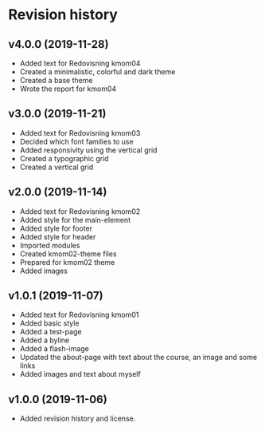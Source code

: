 Revision history
==================

v4.0.0 (2019-11-28)
--------------------

* Added text for Redovisning kmom04
* Created a minimalistic, colorful and dark theme
* Created a base theme
* Wrote the report for kmom04


v3.0.0 (2019-11-21)
--------------------

* Added text for Redovisning kmom03
* Decided which font families to use
* Added responsivity using the vertical grid
* Created a typographic grid
* Created a vertical grid


v2.0.0 (2019-11-14)
--------------------

* Added text for Redovisning kmom02
* Added style for the main-element
* Added style for footer
* Added style for header
* Imported modules
* Created kmom02-theme files
* Prepared for kmom02 theme
* Added images


v1.0.1 (2019-11-07)
--------------------

* Added text for Redovisning kmom01
* Added basic style
* Added a test-page
* Added a byline
* Added a flash-image
* Updated the about-page with text about the course, an image and some links
* Added images and text about myself


v1.0.0 (2019-11-06)
--------------------

* Added revision history and license.
